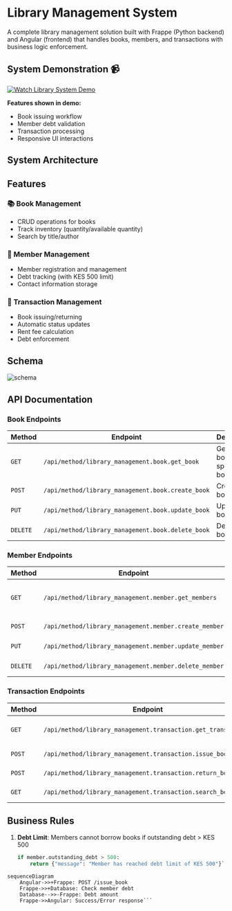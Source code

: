 # Library Management System

A complete library management solution built with Frappe (Python backend) and Angular (frontend) that handles books, members, and transactions with business logic enforcement.
## System Demonstration 📹

[![Watch Library System Demo](https://img.shields.io/badge/▶_Watch_Full_Demo_Video-4285F4?style=for-the-badge&logo=google-drive&logoColor=white)](https://drive.google.com/file/d/1R96uzbvD_Q7PHi2pJ_vn0l1KLKg_hMgL/view?usp=sharing)

**Features shown in demo:**
- Book issuing workflow
- Member debt validation
- Transaction processing
- Responsive UI interactions

## System Architecture

## Features

### 📚 Book Management
- CRUD operations for books
- Track inventory (quantity/available quantity)
- Search by title/author

### 👥 Member Management
- Member registration and management
- Debt tracking (with KES 500 limit)
- Contact information storage

### 🔄 Transaction Management
- Book issuing/returning
- Automatic status updates
- Rent fee calculation
- Debt enforcement

## Schema
![schema](https://github.com/user-attachments/assets/8e3baa70-1ecd-4388-bfcc-87ba52f4b092)


## API Documentation

### Book Endpoints

| Method | Endpoint | Description | Parameters |
|--------|----------|-------------|------------|
| `GET` | `/api/method/library_management.book.get_book` | Get all books or specific book | `book_name` (optional) |
| `POST` | `/api/method/library_management.book.create_book` | Create new book | `title`, `author`, `isbn`, `publisher`, `quantity` |
| `PUT` | `/api/method/library_management.book.update_book` | Update book | `book_name`, `title`/`author`/`isbn`/`publisher`/`quantity` |
| `DELETE` | `/api/method/library_management.book.delete_book` | Delete book | `book_name` |

### Member Endpoints

| Method | Endpoint | Description | Parameters |
|--------|----------|-------------|------------|
| `GET` | `/api/method/library_management.member.get_members` | Get all members or specific member | `email` (optional) |
| `POST` | `/api/method/library_management.member.create_member` | Create new member | `first_name`, `last_name`, `email`, `phone` |
| `PUT` | `/api/method/library_management.member.update_member` | Update member | `member_id`, `first_name`/`last_name`/`email`/`phone`/`outstanding_debt` |
| `DELETE` | `/api/method/library_management.member.delete_member` | Delete member | `member_id` |

### Transaction Endpoints

| Method | Endpoint | Description | Parameters |
|--------|----------|-------------|------------|
| `GET` | `/api/method/library_management.transaction.get_transactions` | Get all transactions or specific | `transaction_id` (optional) |
| `POST` | `/api/method/library_management.transaction.issue_book` | Issue book to member | `book_name`, `email` |
| `POST` | `/api/method/library_management.transaction.return_book` | Return book | `transaction_id`, `rent_fee` |
| `GET` | `/api/method/library_management.transaction.search_books` | Search books | `author` or `title` |

## Business Rules

1. **Debt Limit**: Members cannot borrow books if outstanding debt > KES 500
   ```python
   if member.outstanding_debt > 500:
       return {"message": "Member has reached debt limit of KES 500"}```


```mermaid
sequenceDiagram
    Angular->>+Frappe: POST /issue_book
    Frappe->>+Database: Check member debt
    Database-->>-Frappe: Debt amount
    Frappe->>Angular: Success/Error response```





